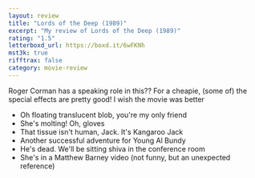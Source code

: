 ```yaml
---
layout: review
title: "Lords of the Deep (1989)"
excerpt: "My review of Lords of the Deep (1989)"
rating: "1.5"
letterboxd_url: https://boxd.it/6wFKNh
mst3k: true
rifftrax: false
category: movie-review
---
```


Roger Corman has a speaking role in this?? For a cheapie, (some of) the special effects are pretty good! I wish the movie was better

- Oh floating translucent blob, you're my only friend
- She's molting! Oh, gloves
- That tissue isn't human, Jack. It's Kangaroo Jack
- Another successful adventure for Young Al Bundy
- He's dead. We'll be sitting shiva in the conference room
- She's in a Matthew Barney video (not funny, but an unexpected reference)
